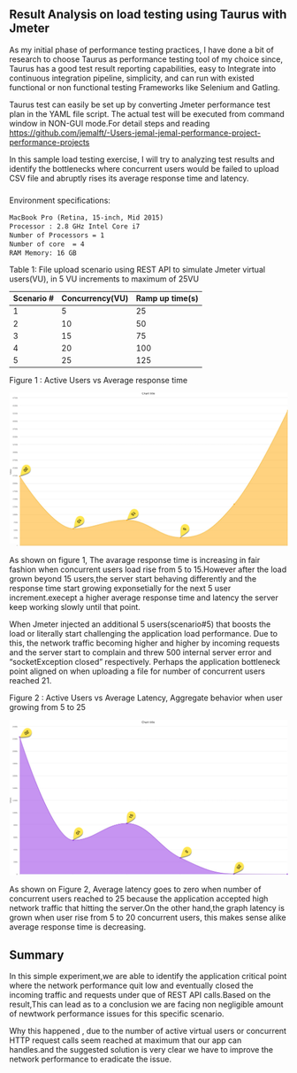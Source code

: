 ## Result Analysis on load testing using Taurus with Jmeter

As my initial phase of performance testing practices, I have done a bit of research to choose Taurus as performance testing tool of my choice since, 
Taurus has a good test result reporting capabilities, easy to Integrate into continuous integration pipeline, simplicity, and can run with existed functional
or non functional testing Frameworks like Selenium and Gatling.

Taurus test can easily be set up by converting Jmeter performance test plan in the YAML file script.
The actual test will be executed from command window in NON-GUI mode.For detail steps and reading https://github.com/jemalft/-Users-jemal-jemal-performance-project-performance-projects

In this sample load testing exercise, I will try to analyzing test results and identify the bottlenecks where concurrent users would be failed to upload CSV file and abruptly rises its average response time and latency.
###
Environment specifications:

```
MacBook Pro (Retina, 15-inch, Mid 2015)
Processor : 2.8 GHz Intel Core i7
Number of Processors = 1 
Number of core  = 4
RAM Memory: 16 GB
```

Table 1: File upload scenario using REST API to simulate Jmeter virtual users(VU), in 5 VU increments to maximum of 25VU

|Scenario #| Concurrency(VU)	| Ramp up time(s)
---------- |---------------   |----------------
|1	       | 5 	              | 25
|2	       | 10 	            | 50
|3	       | 15 	            | 75
|4	       | 20 	            | 100
|5	       | 25	              | 125

Figure 1 : Active Users vs Average response time 

![alt png](https://github.com/jemalft/-Users-jemal-jemal-performance-project-performance-projects/blob/master/Average-response-time.png)

As shown on figure 1, The avarage response time is increasing in fair fashion when concurrent users load rise from 5 to 15.However after the load grown beyond 15 users,the server start behaving differently and the response time start growing exponsetially for the next 5 user increment.execept a higher average response time and latency the server keep working slowly until that point.

When Jmeter injected an additional 5 users(scenario#5) that boosts the load or literally start challenging the application load performance. Due to this, the network traffic becoming higher and higher by incoming requests and the server start to complain and threw 500 internal server error and “socketException closed” respectively. Perhaps the application bottleneck point aligned on when uploading a file for number of concurrent users reached 21.

Figure 2 :  Active Users vs Average Latency, Aggregate behavior when user growing from 5 to 25

![alt png](https://github.com/jemalft/-Users-jemal-jemal-performance-project-performance-projects/blob/master/Simulation-latency.png)


As shown on Figure 2, Average latency goes to zero when number of concurrent users reached to 25 because the application accepted high network traffic that hitting the server.On the other hand,the graph latency is grown when user rise from 5 to 20 concurrent users, this makes sense alike average response time is decreasing.

## Summary

In this simple experiment,we are able to identify the application critical point where the network performance quit low and eventually closed the incoming traffic and requests under que of REST API calls.Based on the result,This can lead as to a conclusion we are facing non negligible amount of newtwork performance issues for this specific scenario.

Why this happened , due to the number of active virtual users or concurrent HTTP request calls seem reached at maximum that our app can handles.and the suggested solution is very clear we have to improve the network performance to eradicate the issue. 

